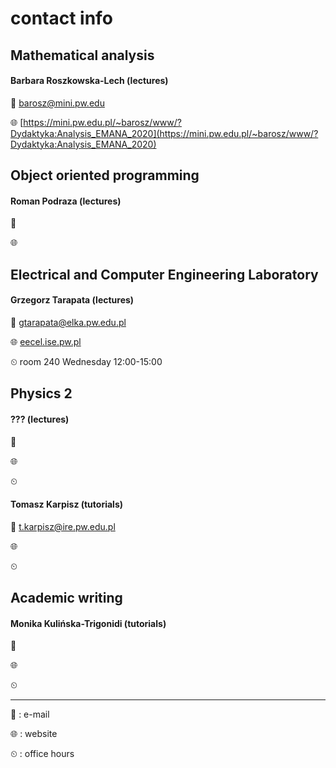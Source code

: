 # contact info

## Mathematical analysis

#### Barbara Roszkowska-Lech (lectures)

📧 barosz@mini.pw.edu

🌐 [https://mini.pw.edu.pl/~barosz/www/?Dydaktyka:Analysis_EMANA_2020](https://mini.pw.edu.pl/~barosz/www/?Dydaktyka:Analysis_EMANA_2020)

## Object oriented programming

#### Roman Podraza (lectures)

📧

🌐

## Electrical and Computer Engineering Laboratory

#### Grzegorz Tarapata (lectures)

📧 gtarapata@elka.pw.edu.pl

🌐 [eecel.ise.pw.pl](eecel.ise.pw.pl)

⏲ room 240 Wednesday 12:00-15:00

## Physics 2

#### ??? (lectures)

📧

🌐 []()

⏲

#### Tomasz Karpisz (tutorials)

📧 t.karpisz@ire.pw.edu.pl

🌐 []()

⏲

## Academic writing

#### Monika Kulińska-Trigonidi (tutorials)

📧

🌐 []()

⏲

---

📧 : e-mail

🌐 : website

⏲ : office hours
